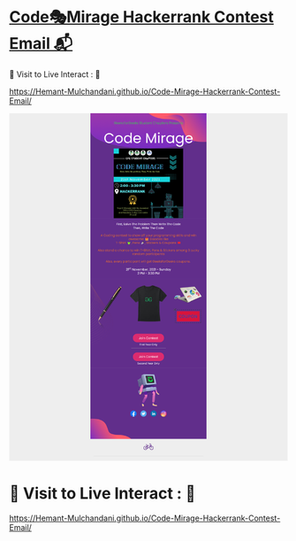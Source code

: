# [Code🎭Mirage Hackerrank Contest Email 📬](https://hemant-mulchandani.github.io/Code-Mirage-Hackerrank-Contest-Email/)

  📌 Visit to Live Interact : 🔗

  https://Hemant-Mulchandani.github.io/Code-Mirage-Hackerrank-Contest-Email/

  ![Mail Capture](Media/Code-Mirage-Hackerrank-Contest-Email-Screenshot.png)

# 📌 Visit to Live Interact : 🔗

  https://Hemant-Mulchandani.github.io/Code-Mirage-Hackerrank-Contest-Email/ 
